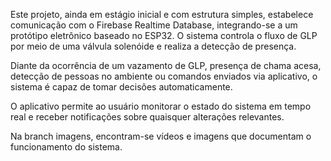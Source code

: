 Este projeto, ainda em estágio inicial e com estrutura simples, estabelece comunicação com o Firebase Realtime Database, integrando-se a um protótipo eletrônico baseado no ESP32. O sistema controla o fluxo de GLP por meio de uma válvula solenóide e realiza a detecção de presença.

Diante da ocorrência de um vazamento de GLP, presença de chama acesa, detecção de pessoas no ambiente ou comandos enviados via aplicativo, o sistema é capaz de tomar decisões automaticamente.

O aplicativo permite ao usuário monitorar o estado do sistema em tempo real e receber notificações sobre quaisquer alterações relevantes.

Na branch imagens, encontram-se vídeos e imagens que documentam o funcionamento do sistema.
